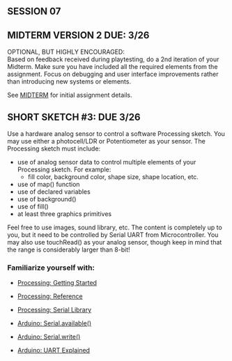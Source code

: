 
## SESSION 07

## MIDTERM VERSION 2 DUE: 3/26

OPTIONAL, BUT HIGHLY ENCOURAGED:        
Based on feedback received during playtesting, do a 2nd iteration of your Midterm. Make sure you have included all the required elements from the assignment. Focus on debugging and user interface improvements rather than introducing new systems or elements.

See [MIDTERM](https://github.com/entertainmenttechnology/Pokorny-MTEC2280_HD11-12-Spring2025/blob/main/assignments/MIDTERM.md) for initial assignment details.

## SHORT SKETCH #3: DUE 3/26
Use a hardware analog sensor to control a software Processing sketch. You may use either a photocell/LDR or Potentiometer as your sensor. The Processing sketch must include:
- use of analog sensor data to control multiple elements of your Processing sketch. For example:
    - fill color, background color, shape size, shape location, etc.
- use of map() function
- use of declared variables
- use of background()
- use of fill()
- at least three graphics primitives    

Feel free to use images, sound library, etc. The content is completely up to you, but it need to be controlled by Serial UART from Microcontroller. You may also use touchRead() as your analog sensor, though keep in mind that the range is considerably larger than 8-bit!


### Familiarize yourself with:

* [Processing: Getting Started](https://processing.org/tutorials/gettingstarted)    

* [Processing: Reference](https://processing.org/reference)

* [Processing: Serial Library](https://processing.org/reference/libraries/serial/index.html)

* [Arduino: Serial.available()](https://docs.arduino.cc/language-reference/en/functions/communication/serial/available/)

* [Arduino: Serial.write()](https://docs.arduino.cc/language-reference/en/functions/communication/serial/write/)

* [Arduino: UART Explained](https://docs.arduino.cc/learn/communication/uart/)
